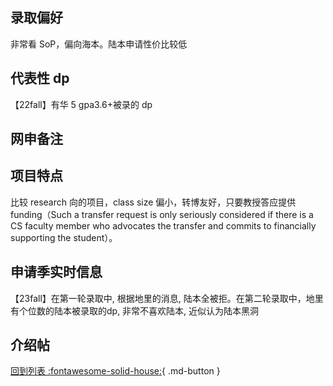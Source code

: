 ## 录取偏好

非常看 SoP，偏向海本。陆本申请性价比较低

## 代表性 dp

【22fall】有华 5 gpa3.6+被录的 dp

## 网申备注

## 项目特点

比较 research 向的项目，class size 偏小，转博友好，只要教授答应提供funding（Such a transfer request is only seriously considered if there is a CS faculty member who advocates the transfer and commits to financially supporting the student）。

## 申请季实时信息

【23fall】在第一轮录取中, 根据地里的消息, 陆本全被拒。在第二轮录取中，地里有个位数的陆本被录取的dp, 非常不喜欢陆本, 近似认为陆本黑洞

## 介绍帖

[回到列表 :fontawesome-solid-house:](grade.md){ .md-button }
